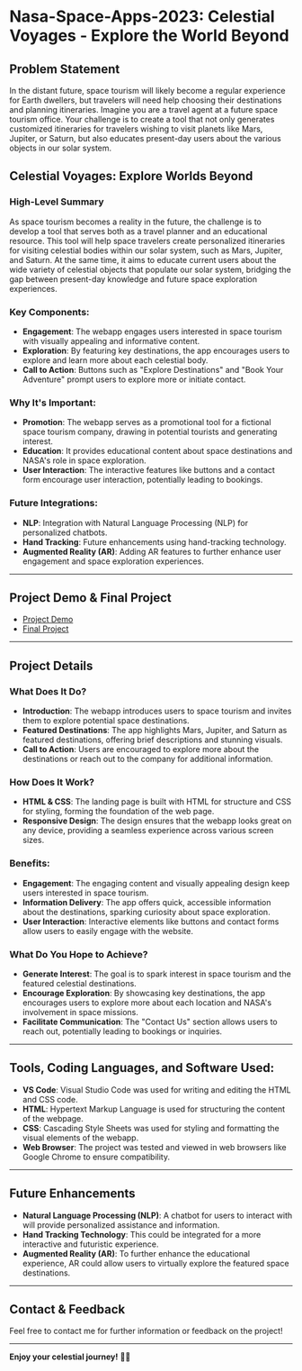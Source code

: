# Nasa-Space-Apps-2023: Celestial Voyages - Explore the World Beyond

## Problem Statement

In the distant future, space tourism will likely become a regular experience for Earth dwellers, but travelers will need help choosing their destinations and planning itineraries. Imagine you are a travel agent at a future space tourism office. Your challenge is to create a tool that not only generates customized itineraries for travelers wishing to visit planets like Mars, Jupiter, or Saturn, but also educates present-day users about the various objects in our solar system.

## **Celestial Voyages: Explore Worlds Beyond**

### **High-Level Summary**

As space tourism becomes a reality in the future, the challenge is to develop a tool that serves both as a travel planner and an educational resource. This tool will help space travelers create personalized itineraries for visiting celestial bodies within our solar system, such as Mars, Jupiter, and Saturn. At the same time, it aims to educate current users about the wide variety of celestial objects that populate our solar system, bridging the gap between present-day knowledge and future space exploration experiences.

### **Key Components:**
- **Engagement**: The webapp engages users interested in space tourism with visually appealing and informative content.
- **Exploration**: By featuring key destinations, the app encourages users to explore and learn more about each celestial body.
- **Call to Action**: Buttons such as "Explore Destinations" and "Book Your Adventure" prompt users to explore more or initiate contact.

### **Why It's Important:**
- **Promotion**: The webapp serves as a promotional tool for a fictional space tourism company, drawing in potential tourists and generating interest.
- **Education**: It provides educational content about space destinations and NASA's role in space exploration.
- **User Interaction**: The interactive features like buttons and a contact form encourage user interaction, potentially leading to bookings.

### **Future Integrations:**
- **NLP**: Integration with Natural Language Processing (NLP) for personalized chatbots.
- **Hand Tracking**: Future enhancements using hand-tracking technology.
- **Augmented Reality (AR)**: Adding AR features to further enhance user engagement and space exploration experiences.

---

## **Project Demo & Final Project**

- [Project Demo](https://www.canva.com/design/DAFwsqQhtzQ/arRJN_3WnMnliyfY-bobnw/edit?utm_content=DAFwsqQhtzQ&utm_campaign=designshare&utm_medium=link2&utm_source=sharebutton)
- [Final Project](https://sufyn.github.io/Solar-explorers-Nasa-space-apps-2023/)

---

## **Project Details**

### **What Does It Do?**
- **Introduction**: The webapp introduces users to space tourism and invites them to explore potential space destinations.
- **Featured Destinations**: The app highlights Mars, Jupiter, and Saturn as featured destinations, offering brief descriptions and stunning visuals.
- **Call to Action**: Users are encouraged to explore more about the destinations or reach out to the company for additional information.

### **How Does It Work?**
- **HTML & CSS**: The landing page is built with HTML for structure and CSS for styling, forming the foundation of the web page.
- **Responsive Design**: The design ensures that the webapp looks great on any device, providing a seamless experience across various screen sizes.

### **Benefits:**
- **Engagement**: The engaging content and visually appealing design keep users interested in space tourism.
- **Information Delivery**: The app offers quick, accessible information about the destinations, sparking curiosity about space exploration.
- **User Interaction**: Interactive elements like buttons and contact forms allow users to easily engage with the website.

### **What Do You Hope to Achieve?**
- **Generate Interest**: The goal is to spark interest in space tourism and the featured celestial destinations.
- **Encourage Exploration**: By showcasing key destinations, the app encourages users to explore more about each location and NASA's involvement in space missions.
- **Facilitate Communication**: The "Contact Us" section allows users to reach out, potentially leading to bookings or inquiries.

---

## **Tools, Coding Languages, and Software Used:**

- **VS Code**: Visual Studio Code was used for writing and editing the HTML and CSS code.
- **HTML**: Hypertext Markup Language is used for structuring the content of the webpage.
- **CSS**: Cascading Style Sheets was used for styling and formatting the visual elements of the webapp.
- **Web Browser**: The project was tested and viewed in web browsers like Google Chrome to ensure compatibility.

---

## **Future Enhancements**

- **Natural Language Processing (NLP)**: A chatbot for users to interact with will provide personalized assistance and information.
- **Hand Tracking Technology**: This could be integrated for a more interactive and futuristic experience.
- **Augmented Reality (AR)**: To further enhance the educational experience, AR could allow users to virtually explore the featured space destinations.

---

## **Contact & Feedback**
Feel free to contact me for further information or feedback on the project!

---

**Enjoy your celestial journey!** 🌌✨
